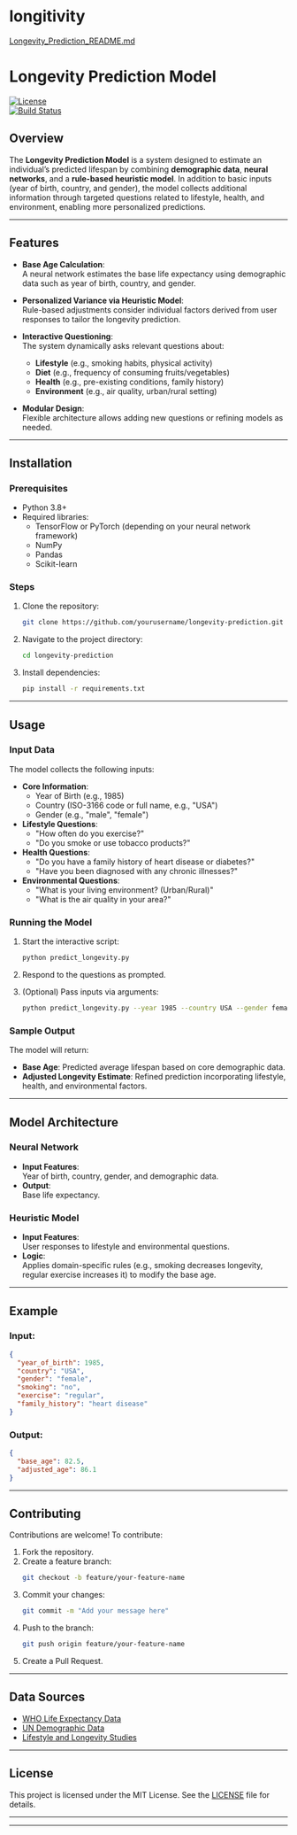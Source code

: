 ﻿# longitivity
[Longevity_Prediction_README.md](https://github.com/user-attachments/files/17873356/Longevity_Prediction_README.md)

# Longevity Prediction Model

[![License](https://img.shields.io/badge/license-MIT-blue.svg)](LICENSE)  
[![Build Status](https://img.shields.io/badge/build-passing-brightgreen)](https://github.com/yourusername/longevity-prediction/actions)

## Overview

The **Longevity Prediction Model** is a system designed to estimate an individual’s predicted lifespan by combining **demographic data**, **neural networks**, and a **rule-based heuristic model**. In addition to basic inputs (year of birth, country, and gender), the model collects additional information through targeted questions related to lifestyle, health, and environment, enabling more personalized predictions.

---

## Features

- **Base Age Calculation**:  
  A neural network estimates the base life expectancy using demographic data such as year of birth, country, and gender.
  
- **Personalized Variance via Heuristic Model**:  
  Rule-based adjustments consider individual factors derived from user responses to tailor the longevity prediction.

- **Interactive Questioning**:  
  The system dynamically asks relevant questions about:
  - **Lifestyle** (e.g., smoking habits, physical activity)
  - **Diet** (e.g., frequency of consuming fruits/vegetables)
  - **Health** (e.g., pre-existing conditions, family history)
  - **Environment** (e.g., air quality, urban/rural setting)

- **Modular Design**:  
  Flexible architecture allows adding new questions or refining models as needed.

---

## Installation

### Prerequisites

- Python 3.8+
- Required libraries:
  - TensorFlow or PyTorch (depending on your neural network framework)
  - NumPy
  - Pandas
  - Scikit-learn

### Steps

1. Clone the repository:
   ```bash
   git clone https://github.com/yourusername/longevity-prediction.git
   ```
2. Navigate to the project directory:
   ```bash
   cd longevity-prediction
   ```
3. Install dependencies:
   ```bash
   pip install -r requirements.txt
   ```

---

## Usage

### Input Data
The model collects the following inputs:
- **Core Information**:
  - Year of Birth (e.g., 1985)
  - Country (ISO-3166 code or full name, e.g., "USA")
  - Gender (e.g., "male", "female")
- **Lifestyle Questions**:
  - "How often do you exercise?"
  - "Do you smoke or use tobacco products?"
- **Health Questions**:
  - "Do you have a family history of heart disease or diabetes?"
  - "Have you been diagnosed with any chronic illnesses?"
- **Environmental Questions**:
  - "What is your living environment? (Urban/Rural)"
  - "What is the air quality in your area?"

### Running the Model
1. Start the interactive script:
   ```bash
   python predict_longevity.py
   ```
2. Respond to the questions as prompted.

3. (Optional) Pass inputs via arguments:
   ```bash
   python predict_longevity.py --year 1985 --country USA --gender female --smoking yes --exercise "moderate"
   ```

### Sample Output
The model will return:
- **Base Age**: Predicted average lifespan based on core demographic data.
- **Adjusted Longevity Estimate**: Refined prediction incorporating lifestyle, health, and environmental factors.

---

## Model Architecture

### Neural Network
- **Input Features**:  
  Year of birth, country, gender, and demographic data.
- **Output**:  
  Base life expectancy.

### Heuristic Model
- **Input Features**:  
  User responses to lifestyle and environmental questions.
- **Logic**:  
  Applies domain-specific rules (e.g., smoking decreases longevity, regular exercise increases it) to modify the base age.

---

## Example

### Input:
```json
{
  "year_of_birth": 1985,
  "country": "USA",
  "gender": "female",
  "smoking": "no",
  "exercise": "regular",
  "family_history": "heart disease"
}
```

### Output:
```json
{
  "base_age": 82.5,
  "adjusted_age": 86.1
}
```

---

## Contributing

Contributions are welcome! To contribute:

1. Fork the repository.
2. Create a feature branch:
   ```bash
   git checkout -b feature/your-feature-name
   ```
3. Commit your changes:
   ```bash
   git commit -m "Add your message here"
   ```
4. Push to the branch:
   ```bash
   git push origin feature/your-feature-name
   ```
5. Create a Pull Request.

---

## Data Sources

- [WHO Life Expectancy Data](https://www.who.int/data)
- [UN Demographic Data](https://population.un.org/wpp/)
- [Lifestyle and Longevity Studies](https://example.com)

---

## License

This project is licensed under the MIT License. See the [LICENSE](LICENSE) file for details.

---


---
